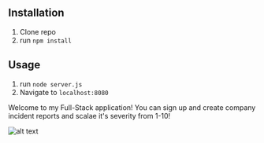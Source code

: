## Installation

1. Clone repo
2. run `npm install`

## Usage

1. run `node server.js`
2. Navigate to `localhost:8080`

Welcome to my Full-Stack application! You can sign up and create company incident reports and scalae it's severity from 1-10!

![alt text](imgs/incident.jpg)
